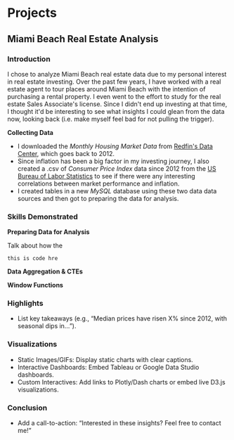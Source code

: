 # Projects
## Miami Beach Real Estate Analysis
### Introduction
I chose to analyze Miami Beach real estate data due to my personal interest in real estate investing. Over the past few years, I have worked with a real estate agent to tour places around Miami Beach with the intention of purchasing a rental property. I even went to the effort to study for the real estate Sales Associate's license. Since I didn't end up investing at that time, I thought it'd be interesting to see what insights I could glean from the data now, looking back (i.e. make myself feel bad for not pulling the trigger).

**Collecting Data**
- I downloaded the _Monthly Housing Market Data_ from [Redfin's Data Center](https://www.redfin.com/news/data-center/), which goes back to 2012.
- Since inflation has been a big factor in my investing journey, I also created a .csv of _Consumer Price Index_ data since 2012 from the [US Bureau of Labor Statistics](https://www.usinflationcalculator.com/inflation/consumer-price-index-and-annual-percent-changes-from-1913-to-2008/#google_vignette) to see if there were any interesting correlations between market performance and inflation.
- I created tables in a new _MySQL_ database using these two data data sources and then got to preparing the data for analysis.

### Skills Demonstrated
**Preparing Data for Analysis**

Talk about how the 

```
this is code hre
```
**Data Aggregation & CTEs**

**Window Functions**


### Highlights
- List key takeaways (e.g., “Median prices have risen X% since 2012, with seasonal dips in…”).

### Visualizations
- Static Images/GIFs: Display static charts with clear captions.
- Interactive Dashboards: Embed Tableau or Google Data Studio dashboards.
- Custom Interactives: Add links to Plotly/Dash charts or embed live D3.js visualizations.

### Conclusion
- Add a call-to-action: “Interested in these insights? Feel free to contact me!”

